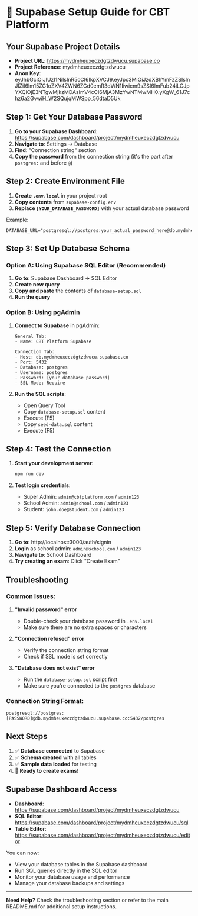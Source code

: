 # 🚀 Supabase Setup Guide for CBT Platform

## Your Supabase Project Details

- **Project URL**: https://mydmheuxeczdgtzdwucu.supabase.co
- **Project Reference**: mydmheuxeczdgtzdwucu
- **Anon Key**: eyJhbGciOiJIUzI1NiIsInR5cCI6IkpXVCJ9.eyJpc3MiOiJzdXBhYmFzZSIsInJlZiI6Im15ZG1oZXV4ZWN6ZGd0emR3dWN1Iiwicm9sZSI6ImFub24iLCJpYXQiOjE3NTgwMjkzMDAsImV4cCI6MjA3MzYwNTMwMH0.yXgW_61J7chz6a2GvwiH_W2SQujqMWSpp_56dtaD5Uk

## Step 1: Get Your Database Password

1. **Go to your Supabase Dashboard**: https://supabase.com/dashboard/project/mydmheuxeczdgtzdwucu
2. **Navigate to**: Settings → Database
3. **Find**: "Connection string" section
4. **Copy the password** from the connection string (it's the part after `postgres:` and before `@`)

## Step 2: Create Environment File

1. **Create `.env.local`** in your project root
2. **Copy contents** from `supabase-config.env`
3. **Replace `[YOUR_DATABASE_PASSWORD]`** with your actual database password

Example:
```env
DATABASE_URL="postgresql://postgres:your_actual_password_here@db.mydmheuxeczdgtzdwucu.supabase.co:5432/postgres"
```

## Step 3: Set Up Database Schema

### Option A: Using Supabase SQL Editor (Recommended)

1. **Go to**: Supabase Dashboard → SQL Editor
2. **Create new query**
3. **Copy and paste** the contents of `database-setup.sql`
4. **Run the query**

### Option B: Using pgAdmin

1. **Connect to Supabase** in pgAdmin:
   ```
   General Tab:
   - Name: CBT Platform Supabase
   
   Connection Tab:
   - Host: db.mydmheuxeczdgtzdwucu.supabase.co
   - Port: 5432
   - Database: postgres
   - Username: postgres
   - Password: [your database password]
   - SSL Mode: Require
   ```

2. **Run the SQL scripts**:
   - Open Query Tool
   - Copy `database-setup.sql` content
   - Execute (F5)
   - Copy `seed-data.sql` content
   - Execute (F5)

## Step 4: Test the Connection

1. **Start your development server**:
   ```bash
   npm run dev
   ```

2. **Test login credentials**:
   - Super Admin: `admin@cbtplatform.com` / `admin123`
   - School Admin: `admin@school.com` / `admin123`
   - Student: `john.doe@student.com` / `admin123`

## Step 5: Verify Database Connection

1. **Go to**: http://localhost:3000/auth/signin
2. **Login** as school admin: `admin@school.com` / `admin123`
3. **Navigate to**: School Dashboard
4. **Try creating an exam**: Click "Create Exam"

## Troubleshooting

### Common Issues:

1. **"Invalid password" error**
   - Double-check your database password in `.env.local`
   - Make sure there are no extra spaces or characters

2. **"Connection refused" error**
   - Verify the connection string format
   - Check if SSL mode is set correctly

3. **"Database does not exist" error**
   - Run the `database-setup.sql` script first
   - Make sure you're connected to the `postgres` database

### Connection String Format:
```
postgresql://postgres:[PASSWORD]@db.mydmheuxeczdgtzdwucu.supabase.co:5432/postgres
```

## Next Steps

1. ✅ **Database connected** to Supabase
2. ✅ **Schema created** with all tables
3. ✅ **Sample data loaded** for testing
4. 🚀 **Ready to create exams**!

## Supabase Dashboard Access

- **Dashboard**: https://supabase.com/dashboard/project/mydmheuxeczdgtzdwucu
- **SQL Editor**: https://supabase.com/dashboard/project/mydmheuxeczdgtzdwucu/sql
- **Table Editor**: https://supabase.com/dashboard/project/mydmheuxeczdgtzdwucu/editor

You can now:
- View your database tables in the Supabase dashboard
- Run SQL queries directly in the SQL editor
- Monitor your database usage and performance
- Manage your database backups and settings

---

**Need Help?** Check the troubleshooting section or refer to the main README.md for additional setup instructions.
